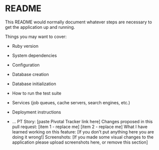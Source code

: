 # README

This README would normally document whatever steps are necessary to get the
application up and running.

Things you may want to cover:

* Ruby version

* System dependencies

* Configuration

* Database creation

* Database initialization

* How to run the test suite

* Services (job queues, cache servers, search engines, etc.)

* Deployment instructions

* ...
PT Story: [paste Pivotal Tracker link here]
Changes proposed in this pull request:
[item 1 - replace me]
[item 2 - replace me]
What I have learned working on this feature: [If you don't put anything here you are doing it wrong!]
Screenshots: [If you made some visual changes to the application please upload screenshots here, or remove this section]
